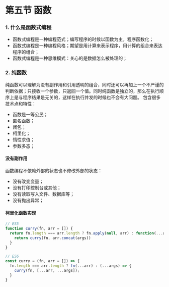 # 第五节 函数

### 1. 什么是函数式编程

* 函数式编程是一种编程范式；编写程序的时候以函数为主，程序函数化；
* 函数式编程是一种编程风格；期望是用计算来表示程序，用计算的组合来表达程序的组合；
* 函数式编程是一种思维模式：关心的是数据怎么被处理的；

### 2. 纯函数

纯函数可以理解为没有副作用和引用透明的组合，同时还可以再加上一个不严谨的判断依据；只接收一个参数，只返回一个值。同时纯函数是独立的，那么在执行顺序上是与程序结果是无关的，这样在执行并发的时候也不会有大问题。
包含很多技术点和特性：
* 函数是一等公民；
* 匿名函数；
* 闭包；
* 柯里化；
* 惰性求值；
* 参数多态；

#### 没有副作用

函数编程不依赖外部的状态也不修改外部的状态：
* 没有改变变量；
* 没有打印控制台或其他；
* 没有读取写入文件、数据库等；
* 没有抛出异常；

#### 柯里化函数实现

```js
// ES5
function curry(fn, arr = []) {
  return fn.length === arr.length ? fn.apply(null, arr) : function(...args) {
    return curry(fn, arr.concat(args))
  }
}

// ES6
const curry = (fn, arr = []) => {
  fn.length === arr.length ? fn(...arr) : (...args) => {
    curry(fn, [...arr, ...args]);
  }
}
```